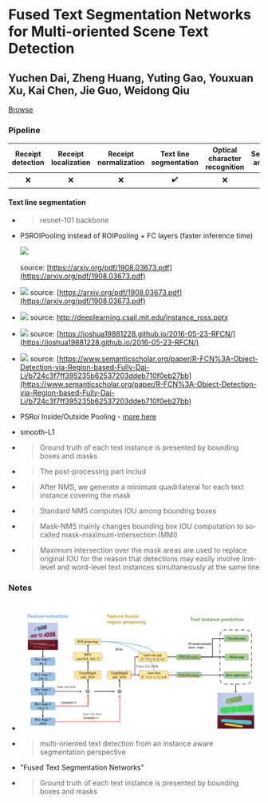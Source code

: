 # Fused Text Segmentation Networks for Multi-oriented Scene Text Detection

## Yuchen Dai, Zheng Huang, Yuting Gao, Youxuan Xu, Kai Chen, Jie Guo, Weidong Qiu

[Browse](https://arxiv.org/pdf/1709.03272.pdf)

### Pipeline

| Receipt detection | Receipt localization | Receipt normalization | Text line segmentation | Optical character recognition | Semantic analysis |
|:-----------------:|:--------------------:|:---------------------:|:----------------------:|:-----------------------------:|:-----------------:|
| ❌                 | ❌                    | ❌                     | ✔️                     | ❌                             | ❌                 |

#### Text line segmentation

* > resnet-101 backbone

* PSROIPooling instead of ROIPooling + FC layers (faster inference time)
  
  ![](/Users/piotr-mac/repos/awesome-receipt-data-extraction/reviews/images/dai2017fused/diff_two_stage_detectors_for_generic_object_detection.png)
  
  source: [https://arxiv.org/pdf/1908.03673.pdf](https://arxiv.org/pdf/1908.03673.pdf)

* ![](/Users/piotr-mac/repos/awesome-receipt-data-extraction/reviews/images/dai2017fused/diff_one_stage_detectors_for_generic_object_detection.png)
  source: [https://arxiv.org/pdf/1908.03673.pdf](https://arxiv.org/pdf/1908.03673.pdf)

* ![](/Users/piotr-mac/repos/awesome-receipt-data-extraction/reviews/images/dai2017fused/shift_computation.png)
  source: http://deeplearning.csail.mit.edu/instance_ross.pptx

* ![](/Users/piotr-mac/repos/awesome-receipt-data-extraction/reviews/images/dai2017fused/rfcn_1.jpg)
  source: [https://joshua19881228.github.io/2016-05-23-RFCN/](https://joshua19881228.github.io/2016-05-23-RFCN/)

* ![](/Users/piotr-mac/repos/awesome-receipt-data-extraction/reviews/images/dai2017fused/rfcn_2.png)
  source: [https://www.semanticscholar.org/paper/R-FCN%3A-Object-Detection-via-Region-based-Fully-Dai-Li/b724c3f7ff395235b62537203ddeb710f0eb27bb](https://www.semanticscholar.org/paper/R-FCN%3A-Object-Detection-via-Region-based-Fully-Dai-Li/b724c3f7ff395235b62537203ddeb710f0eb27bb)

* PSRoi Inside/Outside Pooling - [more here](https://towardsdatascience.com/review-fcis-winner-in-2016-coco-segmentation-instance-segmentation-ee2d61f465e2)

* smooth-L1

* > Ground truth of each text instance is presented by bounding boxes and masks

* > The post-processing part includ

* > After NMS, we generate a minimum quadrilateral for each text instance covering the mask

* > Standard NMS computes IOU among bounding boxes

* > Mask-NMS mainly changes bounding box IOU computation to so-called mask-maximum-intersection (MMI)

* > Maximum intersection over the mask areas are used to replace original IOU for the reason that detections may easily involve line-level and word-level text instances simultaneously at the same line

### Notes

* ![](images/dai2017fused/framework.png)

* > multi-oriented text detection from an instance aware segmentation perspective

* "Fused Text Segmentation Networks"

* > Ground truth of each text instance is presented by bounding boxes and masks

